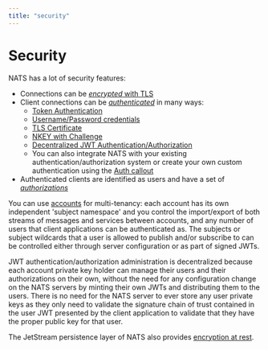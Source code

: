 ```yaml
---
title: "security"
---
```

# Security

NATS has a lot of security features:

* Connections can be [_encrypted_ with TLS](/running-a-nats-service/configuration/securing_nats/tls)
* Client connections can be [_authenticated_](../running-a-nats-service/configuration/securing_nats/auth_intro/) in many ways:
  * [Token Authentication](../running-a-nats-service/configuration/securing_nats/auth_intro/tokens)
  * [Username/Password credentials](../running-a-nats-service/configuration/securing_nats/auth_intro/username_password)
  * [TLS Certificate](../running-a-nats-service/configuration/securing_nats/auth_intro/tls_mutual_auth)
  * [NKEY with Challenge](../running-a-nats-service/configuration/securing_nats/auth_intro/nkey_auth)
  * [Decentralized JWT Authentication/Authorization](../running-a-nats-service/configuration/securing_nats/jwt/)
  * You can also integrate NATS with your existing authentication/authorization system or create your own custom authentication using the [Auth callout](../running-a-nats-service/configuration/securing_nats/auth_callout)
* Authenticated clients are identified as users and have a set of [_authorizations_](../running-a-nats-service/configuration/securing_nats/authorization)

You can use [accounts](../running-a-nats-service/configuration/securing_nats/accounts) for multi-tenancy: each account has its own independent 'subject namespace' and you control the import/export of both streams of messages and services between accounts, and any number of users that client applications can be authenticated as. The subjects or subject wildcards that a user is allowed to publish and/or subscribe to can be controlled either through server configuration or as part of signed JWTs.

JWT authentication/authorization administration is decentralized because each account private key holder can manage their users and their authorizations on their own, without the need for any configuration change on the NATS servers by minting their own JWTs and distributing them to the users. There is no need for the NATS server to ever store any user private keys as they only need to validate the signature chain of trust contained in the user JWT presented by the client application to validate that they have the proper public key for that user.

The JetStream persistence layer of NATS also provides [encryption at rest](../running-a-nats-service/nats_admin/jetstream_admin/encryption_at_rest).
